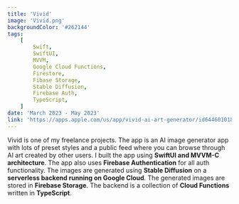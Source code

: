 ```yaml
---
title: 'Vivid'
image: 'Vivid.png'
backgroundColor: '#262144'
tags:
    [
        Swift,
        SwiftUI,
        MVVM,
        Google Cloud Functions,
        Firestore,
        Fibase Storage,
        Stable Diffusion,
        Firebase Auth,
        TypeScript,
    ]
date: 'March 2023 - May 2023'
link: 'https://apps.apple.com/us/app/vivid-ai-art-generator/id6446010189?platform=iphone'
---
```


Vivid is one of my freelance projects. The app is an AI image generator app with lots of preset styles and a public feed where you can browse through AI art created by other users. I built the app using **SwiftUI and MVVM-C architecture**. The app also uses **Firebase Authentication** for all auth functionality. The images are generated using **Stable Diffusion** on a **serverless backend running on Google Cloud**. The generated images are stored in **Firebase Storage**. The backend is a collection of **Cloud Functions** written in **TypeScript**.
